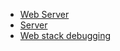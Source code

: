   <ul>
      <li>
        <a href="/concepts/17">Web Server</a>
      </li>
      <li>
        <a href="/concepts/67">Server</a>
      </li>
      <li>
        <a href="/concepts/68">Web stack debugging</a>
      </li>
  </ul>
